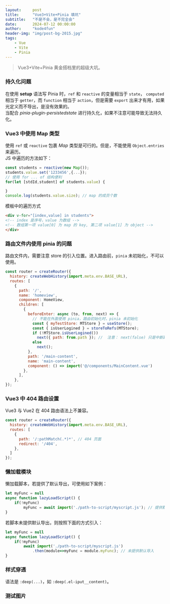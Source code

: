 ```yaml
---
layout:     post
title:      "Vue3+Vite+Pinia 填坑"
subtitle:   "不是不会，是不完全会"
date:       2024-07-12 00:00:00
author:     "kode4fun"
header-img: "img/post-bg-2015.jpg"
tags:
    - Vue
    - Vite
    - Pinia
---
```


> Vue3+Vite+Pinia 黄金搭档里的超级大坑。

### 持久化问题
在使用 **setup** 语法写 Pinia 时，`ref` 和 `reactive` 的变量相当于 `state`， `computed` 相当于 `getter`，而 `function` 相当于 `action`，但是需要 `export` 出来才有用，如果光定义而不导出，是没有效果的。  
当配合 _pinia-plugin-persistedstate_ 进行持久化，如果不注意可能导致无法持久化。

### Vue3 中使用 Map 类型
使用 `ref` 或 `reactive` 包裹 _Map_ 类型是可行的。但是，不能使用 `Object.entries` 来遍历。  
JS 中遍历的方法如下：
```js
const students = reactive(new Map());
students.value.set('1233456',{...});
// 使用 for ... of 结构便利
for(let [stdId,student] of students.value) {

}
console.log(students.value.size); // map 的成员个数
```

模板中的遍历方式
```html
<div v-for="[index,value] in students">
<!-- index 是序号，value 为数组 -->
<!-- 数组第一项 value[0] 为 map 的 key, 第二项 value[1] 为 object -->
</div>
```

### 路由文件内使用 pinia 的问题
路由文件内，需要注意 store 的引入位置。进入路由前，`pinia` 未初始化，不可以使用。
```js
const router = createRouter({
  history: createWebHistory(import.meta.env.BASE_URL),
  routes: [
    {
      path: '/',
      name: 'homeview',
      component: HomeView,
      children: [
        {
          beforeEnter: async (to, from, next) => {
            // 不能在外面使用 pinia，路由初始化时，pinia 未初始化
            const { myTestStore: MTStore } = useStore();
            const { isUserLogined } = storeToRefs(MTStore);
            if (!MTStore.isUserLogined())
              next({ path: from.path }); //  注意： next(false) 只是中断路由，并不返回
            else
              next();
          },
          path: '/main-content',
          name: 'main-content',
          component: () => import('@/components/MainContent.vue')
        },
      ],
    },
});
```

### Vue3 中 404 路由设置
Vue3 与 Vue2 在 404 路由语法上不兼容。
```js
const router = createRouter({
  history: createWebHistory(import.meta.env.BASE_URL),
  routes: [
    {
      path: '/:pathMatch(.*)*', // 404 页面
      redirect: '/404',
    },
  ]
});
```


### 懒加载模块
懒加载脚本，若提供了默认导出，可使用如下案例：

```js
let myFunc = null
async function lazyLoadScript() {
    if(!myFunc)
        myFunc = await import('./path-to-script/myscript.js'); // 提供默认导入
}

```
若脚本未提供默认导出，则按照下面的方式引入：

```js
let myFunc = null
async function lazyLoadScript() {
    if(!myFunc)
        await import('./path-to-script/myscript.js')
            .then(module=>myFunc = module.myFunc); // 未提供默认导入
}

```

### 样式穿透
语法是 `:deep(...)`，如 `:deep(.el-iput__content)`。
### 测试图片
<!-- <img src="/img/in-post/moon-in-the-sky.jpg" align="center" width="50%"> -->
<!-- ![moon in the sky](/img/in-post/moon-in-the-sky.jpg) -->